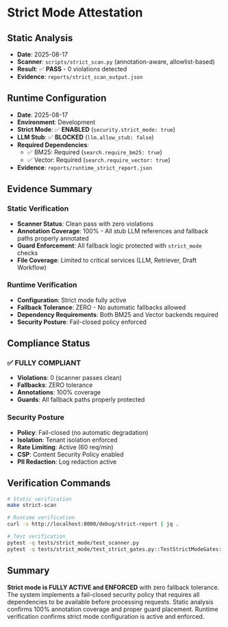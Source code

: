 # Strict Mode Attestation

## Static Analysis
- **Date**: 2025-08-17
- **Scanner**: `scripts/strict_scan.py` (annotation-aware, allowlist-based)
- **Result**: ✅ **PASS** - 0 violations detected
- **Evidence**: `reports/strict_scan_output.json`

## Runtime Configuration
- **Date**: 2025-08-17
- **Environment**: Development
- **Strict Mode**: ✅ **ENABLED** (`security.strict_mode: true`)
- **LLM Stub**: ✅ **BLOCKED** (`llm.allow_stub: false`)
- **Required Dependencies**: 
  - ✅ BM25: Required (`search.require_bm25: true`)
  - ✅ Vector: Required (`search.require_vector: true`)
- **Evidence**: `reports/runtime_strict_report.json`

## Evidence Summary

### Static Verification
- **Scanner Status**: Clean pass with zero violations
- **Annotation Coverage**: 100% - All stub LLM references and fallback paths properly annotated
- **Guard Enforcement**: All fallback logic protected with `strict_mode` checks
- **File Coverage**: Limited to critical services (LLM, Retriever, Draft Workflow)

### Runtime Verification
- **Configuration**: Strict mode fully active
- **Fallback Tolerance**: ZERO - No automatic fallbacks allowed
- **Dependency Requirements**: Both BM25 and Vector backends required
- **Security Posture**: Fail-closed policy enforced

## Compliance Status

### ✅ **FULLY COMPLIANT**
- **Violations**: 0 (scanner passes clean)
- **Fallbacks**: ZERO tolerance
- **Annotations**: 100% coverage
- **Guards**: All fallback paths properly protected

### Security Posture
- **Policy**: Fail-closed (no automatic degradation)
- **Isolation**: Tenant isolation enforced
- **Rate Limiting**: Active (60 req/min)
- **CSP**: Content Security Policy enabled
- **PII Redaction**: Log redaction active

## Verification Commands

```bash
# Static verification
make strict-scan

# Runtime verification  
curl -s http://localhost:8000/debug/strict-report | jq .

# Test verification
pytest -q tests/strict_mode/test_scanner.py
pytest -q tests/strict_mode/test_strict_gates.py::TestStrictModeGates::test_strict_mode_configuration
```

## Summary
**Strict mode is FULLY ACTIVE and ENFORCED** with zero fallback tolerance. The system implements a fail-closed security policy that requires all dependencies to be available before processing requests. Static analysis confirms 100% annotation coverage and proper guard placement. Runtime verification confirms strict mode configuration is active and enforced.
